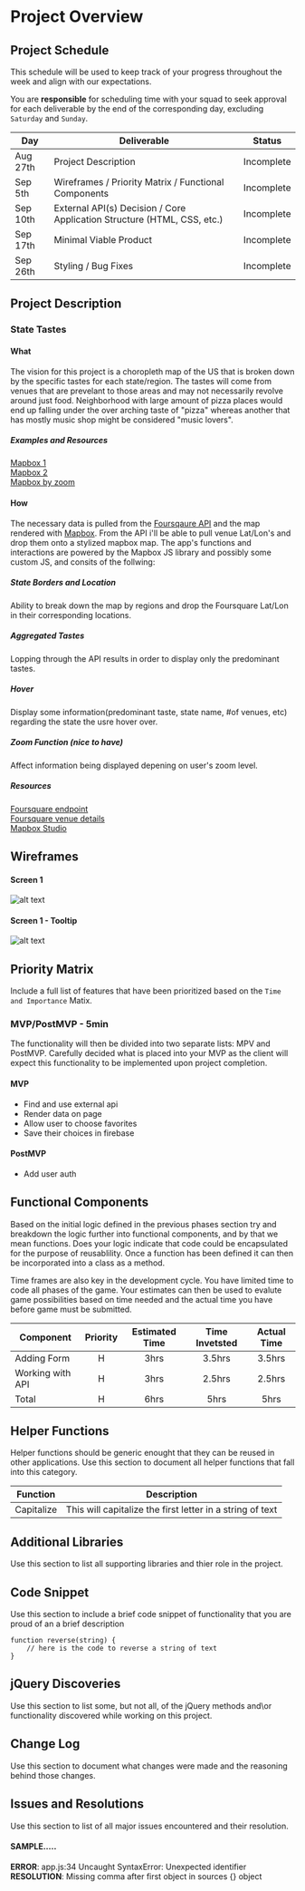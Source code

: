 # Project Overview

## Project Schedule

This schedule will be used to keep track of your progress throughout the week and align with our expectations.  

You are **responsible** for scheduling time with your squad to seek approval for each deliverable by the end of the corresponding day, excluding `Saturday` and `Sunday`.

|  Day | Deliverable | Status
|---|---| ---|
|Aug 27th| Project Description | Incomplete
|Sep 5th| Wireframes / Priority Matrix / Functional Components | Incomplete
|Sep 10th| External API(s) Decision / Core Application Structure (HTML, CSS, etc.) | Incomplete
|Sep 17th| Minimal Viable Product | Incomplete
|Sep 26th| Styling / Bug Fixes | Incomplete


## Project Description

### State Tastes

#### What
The vision for this project is a choropleth map of the US that is broken down by the specific tastes for each state/region. The tastes will come from venues that are prevelant to those areas and may not necessarily revolve around just food. Neighborhood with large amount of pizza places would end up falling under the over arching taste of "pizza" whereas another that has mostly music shop might be considered "music lovers".

##### Examples and Resources
[Mapbox 1](https://www.mapbox.com/help/choropleth-studio-gl-pt-1/)<br />
[Mapbox 2](https://www.mapbox.com/help/choropleth-studio-gl-pt-2/)<br />
[Mapbox by zoom](https://www.mapbox.com/mapbox-gl-js/example/updating-choropleth/)


#### How
The necessary data is pulled from the [Foursqaure API](https://developer.foursquare.com/) and the map rendered with [Mapbox](https://www.mapbox.com/). From the API i'll be able to pull venue Lat/Lon's and drop them onto a stylized mapbox map. The app's functions and interactions are powered by the Mapbox JS library and possibly some custom JS, and consits of the follwing:

##### State Borders and Location
Ability to break down the map by regions and drop the Foursquare Lat/Lon in their corresponding locations.

##### Aggregated Tastes
Lopping through the API results in order to display only the predominant tastes.

##### Hover
Display some information(predominant taste, state name, #of venues, etc) regarding the state the usre hover over. 

##### Zoom Function (nice to have)
Affect information being displayed depening on user's zoom level. 

##### Resources
[Foursquare endpoint](https://developer.foursquare.com/docs/api/endpoints)<br />
[Foursquare venue details](https://developer.foursquare.com/docs/api/venues/details)<br />
[Mapbox Studio](https://www.mapbox.com/mapbox-studio/)<br />


## Wireframes

#### Screen 1
![alt text](https://github.com/ish-design/jsd-class-repo/blob/master/final-project-worksheet/class-screen1.png "Hover Image")

#### Screen 1 - Tooltip
![alt text](https://github.com/ish-design/jsd-class-repo/blob/master/final-project-worksheet/class-Screen%201%20Tooltip.png?raw=true "Hover Image")

## Priority Matrix

Include a full list of features that have been prioritized based on the `Time and Importance` Matix.  

### MVP/PostMVP - 5min

The functionality will then be divided into two separate lists: MPV and PostMVP.  Carefully decided what is placed into your MVP as the client will expect this functionality to be implemented upon project completion.  

#### MVP 

- Find and use external api 
- Render data on page 
- Allow user to choose favorites 
- Save their choices in firebase

#### PostMVP 

- Add user auth

## Functional Components

Based on the initial logic defined in the previous  phases section try and breakdown the logic further into functional components, and by that we mean functions.  Does your logic indicate that code could be encapsulated for the purpose of reusablility.  Once a function has been defined it can then be incorporated into a class as a method. 

Time frames are also key in the development cycle.  You have limited time to code all phases of the game.  Your estimates can then be used to evalute game possibilities based on time needed and the actual time you have before game must be submitted. 

| Component | Priority | Estimated Time | Time Invetsted | Actual Time |
| --- | :---: |  :---: | :---: | :---: |
| Adding Form | H | 3hrs| 3.5hrs | 3.5hrs |
| Working with API | H | 3hrs| 2.5hrs | 2.5hrs |
| Total | H | 6hrs| 5hrs | 5hrs |

## Helper Functions
Helper functions should be generic enought that they can be reused in other applications. Use this section to document all helper functions that fall into this category.

| Function | Description | 
| --- | :---: |  
| Capitalize | This will capitalize the first letter in a string of text | 

## Additional Libraries
 Use this section to list all supporting libraries and thier role in the project. 

## Code Snippet

Use this section to include a brief code snippet of functionality that you are proud of an a brief description  

```
function reverse(string) {
	// here is the code to reverse a string of text
}
```

## jQuery Discoveries
 Use this section to list some, but not all, of the jQuery methods and\or functionality discovered while working on this project.

## Change Log
 Use this section to document what changes were made and the reasoning behind those changes.  

## Issues and Resolutions
 Use this section to list of all major issues encountered and their resolution.

#### SAMPLE.....
**ERROR**: app.js:34 Uncaught SyntaxError: Unexpected identifier                                
**RESOLUTION**: Missing comma after first object in sources {} object
